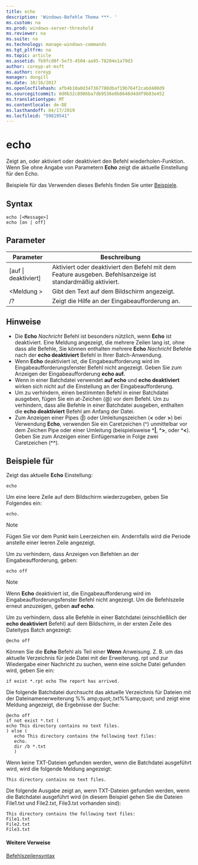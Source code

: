 ```yaml
---
title: echo
description: 'Windows-Befehle Thema ***- '
ms.custom: na
ms.prod: windows-server-threshold
ms.reviewer: na
ms.suite: na
ms.technology: manage-windows-commands
ms.tgt_pltfrm: na
ms.topic: article
ms.assetid: fb9fcd0f-5e73-4504-aa95-78204e1a79d3
author: coreyp-at-msft
ms.author: coreyp
manager: dongill
ms.date: 10/16/2017
ms.openlocfilehash: afb4b10a0d347367780dbaf19b764f2cabd480d9
ms.sourcegitcommit: 0d0b32c8986ba7db9536e0b8648d4ddf9b03e452
ms.translationtype: MT
ms.contentlocale: de-DE
ms.lasthandoff: 04/17/2019
ms.locfileid: "59819541"
---
```

# <a name="echo"></a>echo



Zeigt an, oder aktiviert oder deaktiviert den Befehl wiederholen-Funktion. Wenn Sie ohne Angabe von Parametern **Echo** zeigt die aktuelle Einstellung für den Echo.

Beispiele für das Verwenden dieses Befehls finden Sie unter [Beispiele](#BKMK_examples).

## <a name="syntax"></a>Syntax

```
echo [<Message>]
echo [on | off]
```

## <a name="parameters"></a>Parameter

|Parameter|Beschreibung|
|---------|-----------|
|[auf \| deaktiviert]|Aktiviert oder deaktiviert den Befehl mit dem Feature ausgeben. Befehlsanzeige ist standardmäßig aktiviert.|
|\<Meldung >|Gibt den Text auf dem Bildschirm angezeigt.|
|/?|Zeigt die Hilfe an der Eingabeaufforderung an.|

## <a name="remarks"></a>Hinweise

-   Die **Echo** *Nachricht* Befehl ist besonders nützlich, wenn **Echo** ist deaktiviert. Eine Meldung angezeigt, die mehrere Zeilen lang ist, ohne dass alle Befehle, Sie können enthalten mehrere **Echo** *Nachricht* Befehle nach der **echo deaktiviert** Befehl in Ihrer Batch-Anwendung.
-   Wenn **Echo** deaktiviert ist, die Eingabeaufforderung wird im Eingabeaufforderungsfenster Befehl nicht angezeigt. Geben Sie zum Anzeigen der Eingabeaufforderung **echo auf.**
-   Wenn in einer Batchdatei verwendet **auf echo** und **echo deaktiviert** wirken sich nicht auf die Einstellung an der Eingabeaufforderung.
-   Um zu verhindern, einen bestimmten Befehl in einer Batchdatei ausgeben, fügen Sie ein at-Zeichen (@) vor dem Befehl. Um zu verhindern, dass alle Befehle in einer Batchdatei ausgeben, enthalten die **echo deaktiviert** Befehl am Anfang der Datei.
-   Zum Anzeigen einer Pipes (**|**) oder Umleitungszeichen (**<** oder **>**) bei Verwendung **Echo**, verwenden Sie ein Caretzeichen (^) unmittelbar vor dem Zeichen Pipe oder einer Umleitung (beispielsweise **^|**, **^>**, oder **^<**). Geben Sie zum Anzeigen einer Einfügemarke in Folge zwei Caretzeichen (**^^**).

## <a name="BKMK_examples"></a>Beispiele für

Zeigt das aktuelle **Echo** Einstellung:
```
echo
```
Um eine leere Zeile auf dem Bildschirm wiederzugeben, geben Sie Folgendes ein:
```
echo.
```

> [!NOTE]
> Fügen Sie vor dem Punkt kein Leerzeichen ein. Andernfalls wird die Periode anstelle einer leeren Zeile angezeigt.

Um zu verhindern, dass Anzeigen von Befehlen an der Eingabeaufforderung, geben:
```
echo off 
```

> [!NOTE]
> Wenn **Echo** deaktiviert ist, die Eingabeaufforderung wird im Eingabeaufforderungsfenster Befehl nicht angezeigt. Um die Befehlszeile erneut anzuzeigen, geben **auf echo**.

Um zu verhindern, dass alle Befehle in einer Batchdatei (einschließlich der **echo deaktiviert** Befehl) auf dem Bildschirm, in der ersten Zeile des Dateityps Batch angezeigt:
```
@echo off
```
Können Sie die **Echo** Befehl als Teil einer **Wenn** Anweisung. Z. B. um das aktuelle Verzeichnis für jede Datei mit der Erweiterung. rpt und zur Wiedergabe einer Nachricht zu suchen, wenn eine solche Datei gefunden wird, geben Sie ein:
```
if exist *.rpt echo The report has arrived.
```
Die folgende Batchdatei durchsucht das aktuelle Verzeichnis für Dateien mit der Dateinamenerweiterung %% amp;quot;.txt%%amp;quot; und zeigt eine Meldung angezeigt, die Ergebnisse der Suche:
```
@echo off
if not exist *.txt (
echo This directory contains no text files.
) else (
   echo This directory contains the following text files:
   echo.
   dir /b *.txt
   )
```
Wenn keine TXT-Dateien gefunden werden, wenn die Batchdatei ausgeführt wird, wird die folgende Meldung angezeigt:
```
This directory contains no text files.
```
Die folgende Ausgabe zeigt an, wenn TXT-Dateien gefunden werden, wenn die Batchdatei ausgeführt wird (in diesem Beispiel gehen Sie die Dateien File1.txt und File2.txt, File3.txt vorhanden sind):
```
This directory contains the following text files:
File1.txt
File2.txt
File3.txt
```

#### <a name="additional-references"></a>Weitere Verweise

[Befehlszeilensyntax](command-line-syntax-key.md)
